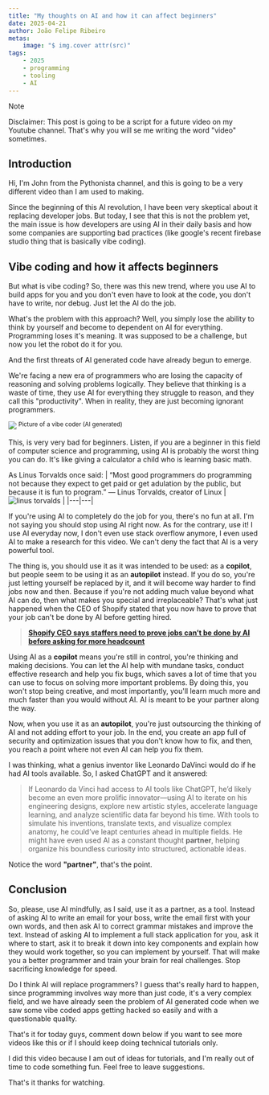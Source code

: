 ```yaml
---
title: "My thoughts on AI and how it can affect beginners"
date: 2025-04-21
author: João Felipe Ribeiro
metas:
    image: "$ img.cover attr(src)"
tags:
    - 2025
    - programming
    - tooling
    - AI
---
```

<!-- more -->
> [!NOTE]
> Disclaimer: This post is going to be a script for a future video on my Youtube channel. That's why you will se me writing the word "video" sometimes.

## Introduction
Hi, I'm John from the Pythonista channel, and this is going to be a very different video than I am used to making. 

Since the beginning of this AI revolution, I have been very skeptical about it replacing developer jobs. But today, I see that this is not the problem yet, the main issue is how developers are using AI in their daily basis and how some companies are supporting bad practices (like google's recent firebase studio thing that is basically vibe coding).

## Vibe coding and how it affects beginners
But what is vibe coding? So, there was this new trend, where you use AI to build apps for you and you don't even have to look at the code, you don't have to write, nor debug. Just let the AI do the job.

What's the problem with this approach? Well, you simply lose the ability to think by yourself and become to dependent on AI for everything. Programming loses it's meaning. It was supposed to be a challenge, but now you let the robot do it for you.

And the first threats of AI generated code have already begun to emerge.

We're facing a new era of programmers who are losing the capacity of reasoning and solving problems logically. They believe that thinking is a waste of time, they use AI for everything they struggle to reason, and they call this "productivity". When in reality, they are just becoming ignorant programmers.

<img src="/img/thumb.png">
<sup>Picture of a vibe coder (AI generated)</sup>

This, is very very bad for beginners. Listen, if you are a beginner in this field of computer science and programming, using AI is probably the worst thing you can do. It's like giving a calculator a child who is learning basic math.

As Linus Torvalds once said:
| “Most good programmers do programming not because they expect to get paid or get adulation by the public, but because it is fun to program.” — Linus Torvalds, creator of Linux  |  ![linus torvalds](https://cdn.facesofopensource.com/wp-content/uploads/2017/02/09202215/linus.faces22052.web_.jpg) |
|---|---|

If you're using AI to completely do the job for you, there's no fun at all. I'm not saying you should stop using AI right now. As for the contrary, use it! I use AI everyday now, I don't even use stack overflow anymore, I even used AI to make a research for this video. We can't deny the fact that AI is a very powerful tool.

The thing is, you should use it as it was intended to be used: as a **copilot**, but people seem to be using it as an **autopilot** instead. If you do so, you're just letting yourself be replaced by it, and it will become way harder to find jobs now and then. Because if you're not adding much value beyond what AI can do, then what makes you special and irreplaceable? That's what just happened when the CEO of Shopify stated that you now have to prove that your job can't be done by AI before getting hired.

> [**Shopify CEO says staffers need to prove jobs can’t be done by AI before asking for more headcount**](https://www.cnbc.com/2025/04/07/shopify-ceo-prove-ai-cant-do-jobs-before-asking-for-more-headcount.html)

Using AI as a **copilot** means you're still in control, you're thinking and making decisions. You can let the AI help with mundane tasks, conduct effective research and help you fix bugs, which saves a lot of time that you can use to focus on solving more important problems. By doing this, you won't stop being creative, and most importantly, you'll learn much more and much faster than you would without AI. AI is meant to be your partner along the way.

Now, when you use it as an **autopilot**, you're just outsourcing the thinking of AI and not adding effort to your job. In the end, you create an app full of security and optimization issues that you don't know how to fix, and then, you reach a point where not even AI can help you fix them.

I was thinking, what a genius inventor like Leonardo DaVinci would do if he had AI tools available. So, I asked ChatGPT and it answered:

> If Leonardo da Vinci had access to AI tools like ChatGPT, he’d likely become an even more prolific innovator—using AI to iterate on his engineering designs, explore new artistic styles, accelerate language learning, and analyze scientific data far beyond his time. With tools to simulate his inventions, translate texts, and visualize complex anatomy, he could’ve leapt centuries ahead in multiple fields. He might have even used AI as a constant thought **partner**, helping organize his boundless curiosity into structured, actionable ideas.

Notice the word **"partner"**, that's the point.

## Conclusion
So, please, use AI mindfully, as I said, use it as a partner, as a tool. Instead of asking AI to write an email for your boss, write the email first with your own words, and then ask AI to correct grammar mistakes and improve the text. Instead of asking AI to implement a full stack application for you, ask it where to start, ask it to break it down into key components and explain how they would work together, so you can implement by yourself. That will make you a better programmer and train your brain for real challenges. Stop sacrificing knowledge for speed.

Do I think AI will replace programmers? I guess that's really hard to happen, since programming involves way more than just code, it's a very complex field, and we have already seen the problem of AI generated code when we saw some vibe coded apps getting hacked so easily and with a questionable quality.

That's it for today guys, comment down below if you want to see more videos like this or if I should keep doing technical tutorials only.

I did this video because I am out of ideas for tutorials, and I'm really out of time to code something fun. Feel free to leave suggestions.

That's it thanks for watching.